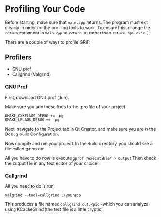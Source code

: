 # Profiling Your Code

Before starting, make sure that `main.cpp` returns. The program must exit cleanly in order for the profiling tools to work. To ensure this, change the `return` statement in `main.cpp` to `return 0;` rather than `return app.exec();` 


There are a couple of ways to profile GRIF:
## Profilers
  * GNU prof
  * Callgrind (Valgrind)



### GNU Prof
First, download GNU prof (duh).

Make sure you add these lines to the .pro file of your project:

    QMAKE_CXXFLAGS_DEBUG += -pg
    QMAKE_LFLAGS_DEBUG += -pg
    
Next, navigate to the Project tab in Qt Creator, and make sure you are in the Debug build Configuration.

Now compile and run your project. In the Build directory, you should see a file called gmon.out

All you have to do now is execute `gprof *executable* > output`
Then check the output file in any text editor of your choice!


### Callgrind

All you need to do is run:

    valgrind --tool=callgrind ./yourapp
    
This produces a file named `callgrind.out.<pid>` which you can analyze using KCacheGrind (the text file is a little cryptic).